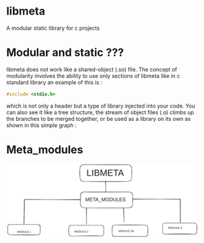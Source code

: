 # libmeta
A modular static library for c projects
# Modular and static ???
libmeta does not work like a shared-object (.so) file.
The concept of modularity involves the ability to use only sections of libmeta like in c standard library
an example of this is :
```c
#include <stdio.h>
```
which is not only a header but a type of library injected into your code.
You can also see it like a tree structure, the stream of object files (.o) climbs up the branches to be merged together, or be used as a library on its own as shown in this simple graph :

# Meta_modules
![alt text](image.png)
